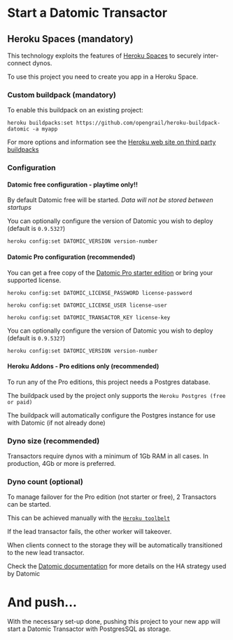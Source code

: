 # Start a Datomic Transactor

## Heroku Spaces (mandatory)

This technology exploits the features of [Heroku Spaces](https://www.heroku.com/private-spaces) to securely inter-connect dynos. 

To use this project you need to create you app in a Heroku Space.

### Custom buildpack (mandatory)

To enable this buildpack on an existing project:

````heroku buildpacks:set https://github.com/opengrail/heroku-buildpack-datomic -a myapp````

For more options and information see the [Heroku web site on third party buildpacks](https://devcenter.heroku.com/articles/third-party-buildpacks#using-a-custom-buildpack)

### Configuration

#### Datomic free configuration - playtime only!!

By default Datomic free will be started. *Data will not be stored between startups*

You can optionally configure the version of Datomic you wish to deploy (default is `0.9.5327`)

````heroku config:set DATOMIC_VERSION version-number````

#### Datomic Pro configuration (recommended)

You can get a free copy of the [Datomic Pro starter edition](http://www.datomic.com/get-datomic.html) or bring your supported license.

````heroku config:set DATOMIC_LICENSE_PASSWORD license-password````

````heroku config:set DATOMIC_LICENSE_USER license-user````

````heroku config:set DATOMIC_TRANSACTOR_KEY license-key````

You can optionally configure the version of Datomic you wish to deploy (default is `0.9.5327`)

````heroku config:set DATOMIC_VERSION version-number````

#### Heroku Addons - Pro editions only (recommended)

To run any of the Pro editions, this project needs a Postgres database. 

The buildpack used by the project only supports the `Heroku Postgres (free or paid)`

The buildpack will automatically configure the Postgres instance for use with Datomic (if not already done) 

### Dyno size (recommended)

Transactors require dynos with a minimum of 1Gb RAM in all cases. In production, 4Gb or more is preferred.

### Dyno count (optional)

To manage failover for the Pro edition (not starter or free), 2 Transactors can be started. 

This can be achieved manually with the [`Heroku toolbelt`](https://devcenter.heroku.com/articles/procfile#scaling-a-process-type)

If the lead transactor fails, the other worker will takeover.

When clients connect to the storage they will be automatically transitioned to the new lead transactor.

Check the [Datomic documentation](http://docs.datomic.com/ha.html) for more details on the HA strategy used by Datomic 

# And push...

With the necessary set-up done, pushing this project to your new app will start a Datomic Transactor with PostgresSQL as storage.